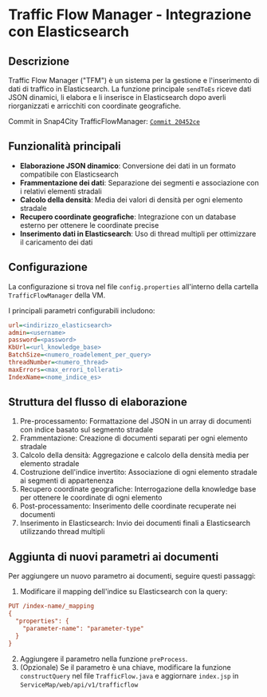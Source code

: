# Traffic Flow Manager - Integrazione con Elasticsearch

## Descrizione
Traffic Flow Manager ("TFM") è un sistema per la gestione e l'inserimento di dati di traffico in Elasticsearch. La funzione principale `sendToEs` riceve dati JSON dinamici, li elabora e li inserisce in Elasticsearch dopo averli riorganizzati e arricchiti con coordinate geografiche.

Commit in Snap4City TrafficFlowManager: [`Commit 20452ce`](https://github.com/disit/snap4city/commit/20452cebae326c5ac386865255f617fdaa4a3c5f)


## Funzionalità principali
- **Elaborazione JSON dinamico**: Conversione dei dati in un formato compatibile con Elasticsearch
- **Frammentazione dei dati**: Separazione dei segmenti e associazione con i relativi elementi stradali
- **Calcolo della densità**: Media dei valori di densità per ogni elemento stradale
- **Recupero coordinate geografiche**: Integrazione con un database esterno per ottenere le coordinate precise
- **Inserimento dati in Elasticsearch**: Uso di thread multipli per ottimizzare il caricamento dei dati

## Configurazione
La configurazione si trova nel file `config.properties` all'interno della cartella `TrafficFlowManager` della VM.

I principali parametri configurabili includono:

```ini
url=<indirizzo_elasticsearch>
admin=<username>
password=<password>
KbUrl=<url_knowledge_base>
BatchSize=<numero_roadelement_per_query>
threadNumber=<numero_thread>
maxErrors=<max_errori_tollerati>
IndexName=<nome_indice_es>
```

## Struttura del flusso di elaborazione
1) Pre-processamento: Formattazione del JSON in un array di documenti con indice basato sul segmento stradale
2) Frammentazione: Creazione di documenti separati per ogni elemento stradale
3) Calcolo della densità: Aggregazione e calcolo della densità media per elemento stradale
4) Costruzione dell'indice invertito: Associazione di ogni elemento stradale ai segmenti di appartenenza
5) Recupero coordinate geografiche: Interrogazione della knowledge base per ottenere le coordinate di ogni elemento
6) Post-processamento: Inserimento delle coordinate recuperate nei documenti
7) Inserimento in Elasticsearch: Invio dei documenti finali a Elasticsearch utilizzando thread multipli

## Aggiunta di nuovi parametri ai documenti
Per aggiungere un nuovo parametro ai documenti, seguire questi passaggi:

1) Modificare il mapping dell'indice su Elasticsearch con la query:
  ``` ini
  PUT /index-name/_mapping
  {
    "properties": {
      "parameter-name": "parameter-type"
    }
  }
  ```
2) Aggiungere il parametro nella funzione `preProcess`.
3) (Opzionale) Se il parametro è una chiave, modificare la funzione `constructQuery` nel file `TrafficFlow.java` e aggiornare `index.jsp` in `ServiceMap/web/api/v1/trafficflow`
